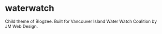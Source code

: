 # waterwatch
Child theme of Blogzee.
Built for Vancouver Island Water Watch Coalition by JM Web Design.
